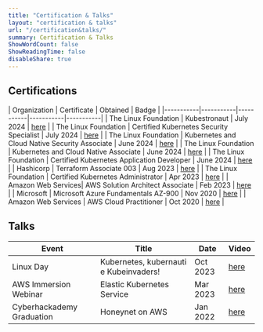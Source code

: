 ```yaml
---
title: "Certification & Talks"
layout: "certification & talks"
url: "/certification&talks/"
summary: Certification & Talks
ShowWordCount: false
ShowReadingTime: false
disableShare: true 
---
```


## Certifications

| Organization | Certificate | Obtained  | Badge |
|-----------|-----------|-----------|-----------|-----------|
| The Linux Foundation    | Kubestronaut     | July 2024   | [here](https://www.credly.com/badges/dba4f1fd-6036-4270-ba5f-09f63f88ec8e)  |
| The Linux Foundation    | Certified Kubernetes Security Specialist     | July 2024   | [here](https://www.credly.com/badges/ef231542-888b-49de-9c9f-92ce46e9041a)  |
| The Linux Foundation    | Kubernetes and Cloud Native Security Associate     | June 2024   | [here](https://www.credly.com/badges/ba02599c-4a63-4a80-8ce2-8493de5bf604)  |
| The Linux Foundation    | Kubernetes and Cloud Native Associate     | June 2024   | [here](https://www.credly.com/badges/6e2e9c08-716e-4dcf-a379-7260545db035)  |
| The Linux Foundation    | Certified Kubernetes Application Developer     | June 2024   | [here](https://www.credly.com/badges/9cb99deb-5041-482c-baeb-eff2772f92ce)  |
| Hashicorp    | Terraform Associate 003     | Aug 2023   | [here](https://www.credly.com/badges/cb0941b1-242e-4e56-9849-cad4679313a0)  |
| The Linux Foundation    | Certified Kubernetes Administrator     | Apr 2023   | [here](https://www.credly.com/badges/224e9cf9-ced7-4baf-ad30-9414676d6ea9)   |
| Amazon Web Services| AWS Solution Architect Associate  | Feb 2023    | [here](https://www.credly.com/badges/ab721d15-b684-44c4-8c5b-bd2a0049eb11)    |
| Microsoft  | Microsoft Azure Fundamentals AZ-900   | Nov 2020   | [here](https://www.credly.com/badges/413e77cc-ee64-434b-afd5-80146b7c19b6)  |
| Amazon Web Services   | AWS Cloud Practitioner     | Oct 2020    | [here](https://www.credly.com/badges/1a5daf47-9214-489a-8616-87f1fdf0bb57)   |

## Talks
| Event | Title | Date  | Video |
|-------|-------|-------|-------|
| Linux Day | Kubernetes, kubernauti e Kubeinvaders! | Oct 2023 | [here](https://youtu.be/1tHkEfbGjgE?t=655) |
| AWS Immersion Webinar | Elastic Kubernetes Service | Mar 2023 | [here](https://www.youtube.com/watch?v=9oAn1c9I078&t=5543s) |
| Cyberhackademy Graduation | Honeynet on AWS | Jan 2022 | [here](https://www.youtube.com/watch?v=DDVL2ZiZcyg) |
